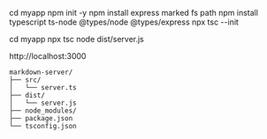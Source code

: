 cd myapp
npm init -y
npm install express marked fs path
npm install typescript ts-node @types/node @types/express
npx tsc --init

cd myapp
npx tsc
node dist/server.js

http://localhost:3000

```
markdown-server/
├── src/
│   └── server.ts
├── dist/
│   └── server.js
├── node_modules/
├── package.json
└── tsconfig.json
```